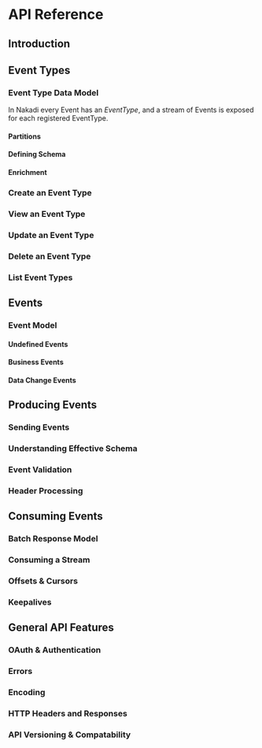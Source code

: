 # API Reference

## Introduction

## Event Types
### Event Type Data Model

In Nakadi every Event has an _EventType_, and a stream of Events is exposed for 
each registered EventType.

#### Partitions
#### Defining Schema
#### Enrichment
### Create an Event Type 
### View an Event Type 
### Update an Event Type 
### Delete an Event Type 
### List Event Types 

## Events
### Event Model
#### Undefined Events
#### Business Events
#### Data Change Events

## Producing Events
### Sending Events
### Understanding Effective Schema
### Event Validation
### Header Processing

## Consuming Events
### Batch Response Model
### Consuming a Stream
### Offsets & Cursors
### Keepalives

## General API Features
### OAuth & Authentication
### Errors
### Encoding
### HTTP Headers and Responses
### API Versioning & Compatability


